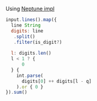 Using [Neptune impl](https://www.reddit.com/r/ProgrammingLanguages/s/ZJ4D36oZ2J)

```js
input.lines().map({
  line String
  digits: line
   .split()
   .filter(is_digit?)
   
  l: digits.len()
  l < 1 ? {
      0
  } {
    int.parse(
      digits[0] ++ digits[l - q]
    ).or { 0 }
}).sum()
```